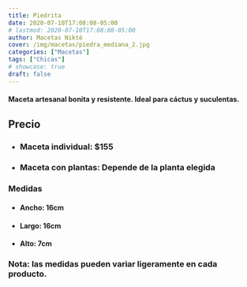 ```yaml
---
title: Piedrita
date: 2020-07-10T17:08:08-05:00
# lastmod: 2020-07-10T17:08:08-05:00
author: Macetas Nikté
cover: /img/macetas/piedra_mediana_2.jpg
categories: ["Macetas"]
tags: ["Chicas"]
# showcase: true
draft: false
---
```


#### Maceta artesanal bonita y resistente. Ideal para cáctus y suculentas.








## Precio
- ### Maceta individual: $155
- ### Maceta con plantas: Depende de la planta elegida
  
### Medidas
- #### Ancho: 16cm
- #### Largo: 16cm
- #### Alto: 7cm
### Nota: las medidas pueden variar ligeramente en cada producto.
<!--more-->
 